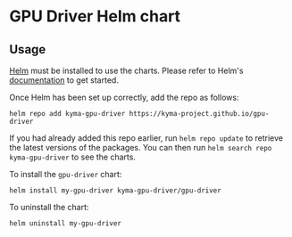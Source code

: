 # GPU Driver Helm chart


## Usage

[Helm](https://helm.sh) must be installed to use the charts. Please refer to
Helm's [documentation](https://helm.sh/docs) to get started.

Once Helm has been set up correctly, add the repo as follows:

```shell
helm repo add kyma-gpu-driver https://kyma-project.github.io/gpu-driver
```

If you had already added this repo earlier, run `helm repo update` to retrieve
the latest versions of the packages. You can then run 
`helm search repo kyma-gpu-driver` to see the charts.

To install the `gpu-driver` chart:

```shell
helm install my-gpu-driver kyma-gpu-driver/gpu-driver
```

To uninstall the chart:

```shell
helm uninstall my-gpu-driver
```

